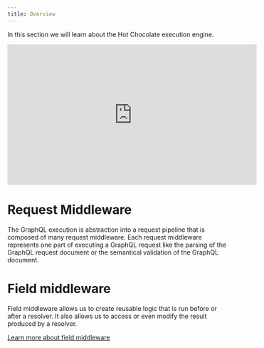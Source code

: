 ```yaml
---
title: Overview
---
```


In this section we will learn about the Hot Chocolate execution engine.

<iframe width="560" height="315"
src="https://www.youtube.com/embed/Ut33sSTYmgw"frameborder="0"
allowfullscreen></iframe>

# Request Middleware

The GraphQL execution is abstraction into a request pipeline that is composed of many request middleware. Each request middleware represents one part of executing a GraphQL request like the parsing of the GraphQL request document or the semantical validation of the GraphQL document.

# Field middleware

Field middleware allows us to create reusable logic that is run before or after a resolver. It also allows us to access or even modify the result produced by a resolver.

[Learn more about field middleware](/docs/hotchocolate/execution-engine/field-middleware)

